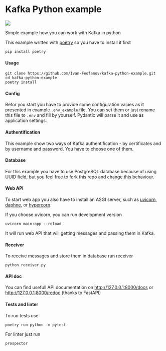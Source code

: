 # Kafka Python example
![](https://github.com/Ivan-Feofanov/kafka-python-example/workflows/validate/badge.svg)

Simple example how you can work with Kafka in python

This example written with [poetry](https://python-poetry.org) so you
have to install it first
```shell
pip install poetry
```
#### Usage
```shell
git clone https://github.com/Ivan-Feofanov/kafka-python-example.git
cd kafka-python-example
poetry install
```
#### Config
Befor you start you have to provide some configuration values
as it presented in example `.env_example` file. You can set them
or just rename this file to `.env` and fill by yourself.
Pydantic will parse it and use as application settings.

#### Authentification
This example show two ways of Kafka authentification - by certificates
and by username and password. You have to choose one of them.

#### Database
For this example you have to use PostgreSQL database 
because of using UUID field, but you feel free to fork 
this repo and change this behaviour.

#### Web API
To start web app you also have to install an ASGI server, 
such as [uvicorn](http://www.uvicorn.org),
[daphne](https://github.com/django/daphne/), 
or [hypercorn](https://pgjones.gitlab.io/hypercorn/).

If you choose uvicorn, you can run development version
```shell
uvicorn main:app --reload
```
It will run web API that will getting messages 
and passing them in Kafka.

#### Receiver
To receive messages and store them in database
run receiver
```shell
python receiver.py
```

#### API doc
You can find usefull API documentation
on http://127.0.0.1:8000/docs or http://127.0.0.1:8000/redoc
(thanks to FastAPI)


#### Tests and linter
To run tests use
```shell
poetry run python -m pytest
```
For linter just run
```shell
prospector
```
